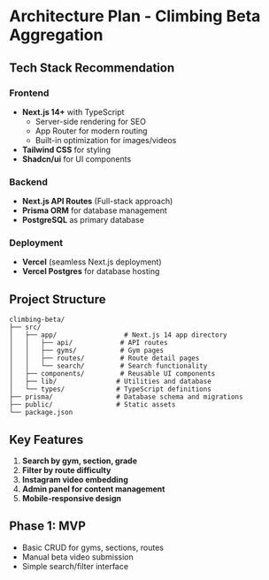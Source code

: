 # Architecture Plan - Climbing Beta Aggregation

## Tech Stack Recommendation

### Frontend
- **Next.js 14+** with TypeScript
  - Server-side rendering for SEO
  - App Router for modern routing
  - Built-in optimization for images/videos
- **Tailwind CSS** for styling
- **Shadcn/ui** for UI components

### Backend
- **Next.js API Routes** (Full-stack approach)
- **Prisma ORM** for database management
- **PostgreSQL** as primary database

### Deployment
- **Vercel** (seamless Next.js deployment)
- **Vercel Postgres** for database hosting

## Project Structure
```
climbing-beta/
├── src/
│   ├── app/                 # Next.js 14 app directory
│   │   ├── api/            # API routes
│   │   ├── gyms/           # Gym pages
│   │   ├── routes/         # Route detail pages
│   │   └── search/         # Search functionality
│   ├── components/         # Reusable UI components
│   ├── lib/               # Utilities and database
│   └── types/             # TypeScript definitions
├── prisma/                # Database schema and migrations
├── public/                # Static assets
└── package.json
```

## Key Features
1. **Search by gym, section, grade**
2. **Filter by route difficulty**
3. **Instagram video embedding**
4. **Admin panel for content management**
5. **Mobile-responsive design**

## Phase 1: MVP
- Basic CRUD for gyms, sections, routes
- Manual beta video submission
- Simple search/filter interface
